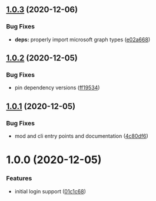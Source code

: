 ## [1.0.3](https://github.com/nakleiderer/microsoft-graph-cli/compare/v1.0.2...v1.0.3) (2020-12-06)


### Bug Fixes

* **deps:** properly import microsoft graph types ([e02a668](https://github.com/nakleiderer/microsoft-graph-cli/commit/e02a6689ae09bc1b67aff6f32ce375eb773a8ba4))

## [1.0.2](https://github.com/nakleiderer/microsoft-graph-cli/compare/v1.0.1...v1.0.2) (2020-12-05)


### Bug Fixes

* pin dependency versions ([ff19534](https://github.com/nakleiderer/microsoft-graph-cli/commit/ff19534949baa11be82ba6792e7b6e8e29545c09))

## [1.0.1](https://github.com/nakleiderer/microsoft-graph-cli/compare/v1.0.0...v1.0.1) (2020-12-05)


### Bug Fixes

* mod and cli entry points and documentation ([4c80df6](https://github.com/nakleiderer/microsoft-graph-cli/commit/4c80df6dcff1d45ce2637999d76a817cb2585165))

# 1.0.0 (2020-12-05)


### Features

* initial login support ([01c1c68](https://github.com/nakleiderer/microsoft-graph-cli/commit/01c1c68a84c172dacc65e5576f46c64c52d57648))
